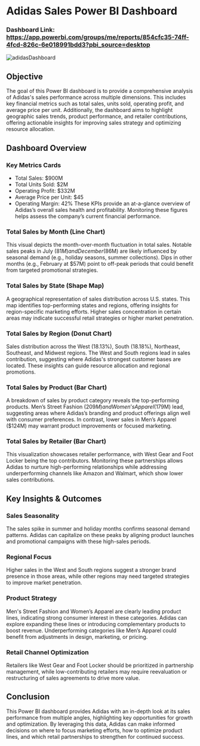 # Adidas Sales Power BI Dashboard

### Dashboard Link: https://app.powerbi.com/groups/me/reports/854cfc35-74ff-4fcd-826c-6e018991bdd3?pbi_source=desktop
 
![adidasDashboard](https://github.com/user-attachments/assets/5f48cb03-6d78-4bdf-bd12-fe4d16d93387)



## Objective
The goal of this Power BI dashboard is to provide a comprehensive analysis of Adidas's sales performance across multiple dimensions. This includes key financial metrics such as total sales, units sold, operating profit, and average price per unit. Additionally, the dashboard aims to highlight geographic sales trends, product performance, and retailer contributions, offering actionable insights for improving sales strategy and optimizing resource allocation.


## Dashboard Overview

### Key Metrics Cards
- Total Sales: $900M
- Total Units Sold: $2M
- Operating Profit: $332M
- Average Price per Unit: $45
- Operating Margin: 42%
These KPIs provide an at-a-glance overview of Adidas’s overall sales health and profitability. Monitoring these figures helps assess the company’s current financial performance.

### Total Sales by Month (Line Chart)

This visual depicts the month-over-month fluctuation in total sales. Notable sales peaks in July ($81M) and December ($86M) are likely influenced by seasonal demand (e.g., holiday seasons, summer collections). Dips in other months (e.g., February at $57M) point to off-peak periods that could benefit from targeted promotional strategies.

### Total Sales by State (Shape Map)
A geographical representation of sales distribution across U.S. states. This map identifies top-performing states and regions, offering insights for region-specific marketing efforts. Higher sales concentration in certain areas may indicate successful retail strategies or higher market penetration.

### Total Sales by Region (Donut Chart)
Sales distribution across the West (18.13%), South (18.18%), Northeast, Southeast, and Midwest regions. The West and South regions lead in sales contribution, suggesting where Adidas's strongest customer bases are located. These insights can guide resource allocation and regional promotions.

### Total Sales by Product (Bar Chart)
A breakdown of sales by product category reveals the top-performing products. Men’s Street Fashion ($209M) and Women’s Apparel ($179M) lead, suggesting areas where Adidas’s branding and product offerings align well with consumer preferences. In contrast, lower sales in Men’s Apparel ($124M) may warrant product improvements or focused marketing.

### Total Sales by Retailer (Bar Chart)
This visualization showcases retailer performance, with West Gear and Foot Locker being the top contributors. Monitoring these partnerships allows Adidas to nurture high-performing relationships while addressing underperforming channels like Amazon and Walmart, which show lower sales contributions.

## Key Insights & Outcomes

### Sales Seasonality
The sales spike in summer and holiday months confirms seasonal demand patterns. Adidas can capitalize on these peaks by aligning product launches and promotional campaigns with these high-sales periods.

### Regional Focus
Higher sales in the West and South regions suggest a stronger brand presence in those areas, while other regions may need targeted strategies to improve market penetration.

### Product Strategy
Men's Street Fashion and Women’s Apparel are clearly leading product lines, indicating strong consumer interest in these categories. Adidas can explore expanding these lines or introducing complementary products to boost revenue. Underperforming categories like Men’s Apparel could benefit from adjustments in design, marketing, or pricing.

### Retail Channel Optimization
Retailers like West Gear and Foot Locker should be prioritized in partnership management, while low-contributing retailers may require reevaluation or restructuring of sales agreements to drive more value.

## Conclusion
This Power BI dashboard provides Adidas with an in-depth look at its sales performance from multiple angles, highlighting key opportunities for growth and optimization. By leveraging this data, Adidas can make informed decisions on where to focus marketing efforts, how to optimize product lines, and which retail partnerships to strengthen for continued success.
